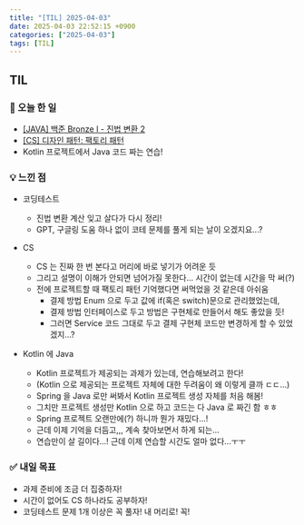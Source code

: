 ```yaml
---
title: "[TIL] 2025-04-03"
date: 2025-04-03 22:52:15 +0900
categories: ["2025-04-03"]
tags: [TIL]
---
```

## TIL
### 📌 오늘 한 일
- [[JAVA] 백준 Bronze I - 진법 변환 2](https://jelliclesu.github.io/2025-04-03/algorithm/2025/04/03/algo.html)
- [[CS] 디자인 패턴: 팩토리 패턴](https://jelliclesu.github.io/2025-04-03/cs/2025/04/03/cs.html)
- Kotlin 프로젝트에서 Java 코드 짜는 연습!

### 💡 느낀 점
- 코딩테스트
  - 진법 변환 계산 잊고 살다가 다시 정리!
  - GPT, 구글링 도움 하나 없이 코테 문제를 풀게 되는 날이 오겠지요...?

- CS
  - CS 는 진짜 한 번 본다고 머리에 바로 넣기가 어려운 듯
  - 그리고 설명이 이해가 안되면 넘어가질 못한다... 시간이 없는데 시간을 막 써(?)
  - 전에 프로젝트할 때 팩토리 패턴 기억했다면 써먹었을 것 같은데 아쉬움
    - 결제 방법 Enum 으로 두고 값에 if(혹은 switch)문으로 관리했었는데,
    - 결제 방법 인터페이스로 두고 방법은 구현체로 만들어서 해도 좋았을 듯!
    - 그러면 Service 코드 그대로 두고 결제 구현체 코드만 변경하게 할 수 있었겠지...?

- Kotlin 에 Java
  - Kotlin 프로젝트가 제공되는 과제가 있는데, 연습해보려고 한다!
  - (Kotlin 으로 제공되는 프로젝트 자체에 대한 두려움이 왜 이렇게 클까 ㄷㄷ...)
  - Spring 을 Java 로만 써봐서 Kotlin 프로젝트 생성 자체를 처음 해봄!
  - 그치만 프로젝트 생성만 Kotlin 으로 하고 코드는 다 Java 로 짜긴 함 ㅎㅎ
  - Spring 프로젝트 오랜만에(?) 하니까 뭔가 재밌다...!
  - 근데 이제 기억을 더듬고,,, 계속 찾아보면서 하게 되는...
  - 연습만이 살 길이다...! 근데 이제 연습할 시간도 얼마 없다...ㅜㅜ 

### ✅ 내일 목표
- 과제 준비에 조금 더 집중하자!
- 시간이 없어도 CS 하나라도 공부하자!
- 코딩테스트 문제 1개 이상은 꼭 풀자! 내 머리로! 꼭!
